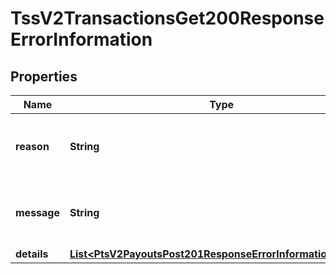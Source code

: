 
# TssV2TransactionsGet200ResponseErrorInformation

## Properties
Name | Type | Description | Notes
------------ | ------------- | ------------- | -------------
**reason** | **String** | The description for this field is not available. |  [optional]
**message** | **String** | The description for this field is not available. |  [optional]
**details** | [**List&lt;PtsV2PayoutsPost201ResponseErrorInformationDetails&gt;**](PtsV2PayoutsPost201ResponseErrorInformationDetails.md) |  |  [optional]




